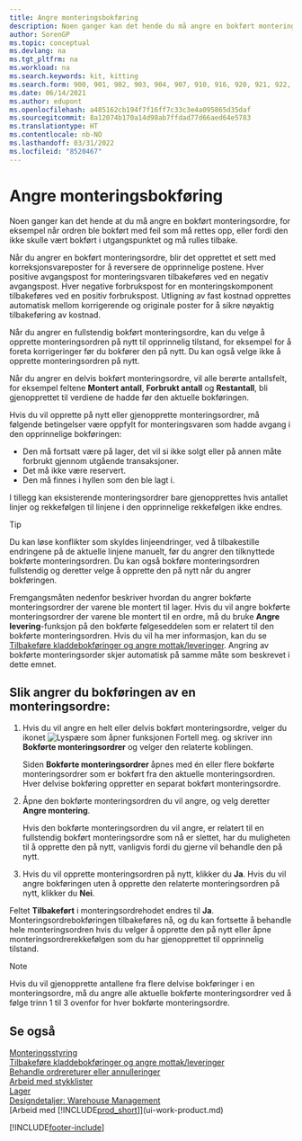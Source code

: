 ```yaml
---
title: Angre monteringsbokføring
description: Noen ganger kan det hende du må angre en bokført monteringsordre, for eksempel når ordren ble bokført med feil som må rettes.
author: SorenGP
ms.topic: conceptual
ms.devlang: na
ms.tgt_pltfrm: na
ms.workload: na
ms.search.keywords: kit, kitting
ms.search.form: 900, 901, 902, 903, 904, 907, 910, 916, 920, 921, 922, 923, 940, 941, 942, 930, 931, 932, 914, 915, 905
ms.date: 06/14/2021
ms.author: edupont
ms.openlocfilehash: a485162cb194f7f16ff7c33c3e4a095865d35daf
ms.sourcegitcommit: 8a12074b170a14d98ab7ffdad77d66aed64e5783
ms.translationtype: HT
ms.contentlocale: nb-NO
ms.lasthandoff: 03/31/2022
ms.locfileid: "8520467"
---
```

# <a name="undo-assembly-posting"></a>Angre monteringsbokføring
Noen ganger kan det hende at du må angre en bokført monteringsordre, for eksempel når ordren ble bokført med feil som må rettes opp, eller fordi den ikke skulle vært bokført i utgangspunktet og må rulles tilbake.

Når du angrer en bokført monteringsordre, blir det opprettet et sett med korreksjonsvareposter for å reversere de opprinnelige postene. Hver positive avgangspost for monteringsvaren tilbakeføres ved en negativ avgangspost. Hver negative forbrukspost for en monteringskomponent tilbakeføres ved en positiv forbrukspost. Utligning av fast kostnad opprettes automatisk mellom korrigerende og originale poster for å sikre nøyaktig tilbakeføring av kostnad.  

Når du angrer en fullstendig bokført monteringsordre, kan du velge å opprette monteringsordren på nytt til opprinnelig tilstand, for eksempel for å foreta korrigeringer før du bokfører den på nytt. Du kan også velge ikke å opprette monteringsordren på nytt.  

Når du angrer en delvis bokført monteringsordre, vil alle berørte antallsfelt, for eksempel feltene **Montert antall**, **Forbrukt antall** og **Restantall**, bli gjenopprettet til verdiene de hadde før den aktuelle bokføringen.  

Hvis du vil opprette på nytt eller gjenopprette monteringsordrer, må følgende betingelser være oppfylt for monteringsvaren som hadde avgang i den opprinnelige bokføringen:  

-   Den må fortsatt være på lager, det vil si ikke solgt eller på annen måte forbrukt gjennom utgående transaksjoner.  
-   Det må ikke være reservert.  
-   Den må finnes i hyllen som den ble lagt i.  

I tillegg kan eksisterende monteringsordrer bare gjenopprettes hvis antallet linjer og rekkefølgen til linjene i den opprinnelige rekkefølgen ikke endres.  

> [!TIP]  
>  Du kan løse konflikter som skyldes linjeendringer, ved å tilbakestille endringene på de aktuelle linjene manuelt, før du angrer den tilknyttede bokførte monteringsordren. Du kan også bokføre monteringsordren fullstendig og deretter velge å opprette den på nytt når du angrer bokføringen.  

Fremgangsmåten nedenfor beskriver hvordan du angrer bokførte monteringsordrer der varene ble montert til lager. Hvis du vil angre bokførte monteringsordrer der varene ble montert til en ordre, må du bruke **Angre levering**-funksjon på den bokførte følgeseddelen som er relatert til den bokførte monteringsordren. Hvis du vil ha mer informasjon, kan du se [Tilbakeføre kladdebokføringer og angre mottak/leveringer](finance-how-reverse-journal-posting.md). Angring av bokførte monteringsorder skjer automatisk på samme måte som beskrevet i dette emnet.  

## <a name="to-undo-posting-of-an-assembly-order"></a>Slik angrer du bokføringen av en monteringsordre:  
1.  Hvis du vil angre en helt eller delvis bokført monteringsordre, velger du ikonet ![Lyspære som åpner funksjonen Fortell meg.](media/ui-search/search_small.png "Fortell hva du vil gjøre") og skriver inn **Bokførte monteringsordrer** og velger den relaterte koblingen.  

    Siden **Bokførte monteringsordrer** åpnes med én eller flere bokførte monteringsordrer som er bokført fra den aktuelle monteringsordren. Hver delvise bokføring oppretter en separat bokført monteringsordre.  
2.  Åpne den bokførte monteringsordren du vil angre, og velg deretter **Angre montering**.  

    Hvis den bokførte monteringsordren du vil angre, er relatert til en fullstendig bokført monteringsordre som nå er slettet, har du muligheten til å opprette den på nytt, vanligvis fordi du gjerne vil behandle den på nytt.  
3.  Hvis du vil opprette monteringsordren på nytt, klikker du **Ja**. Hvis du vil angre bokføringen uten å opprette den relaterte monteringsordren på nytt, klikker du **Nei**.  

Feltet **Tilbakeført** i monteringsordrehodet endres til **Ja**. Monteringsordrebokføringen tilbakeføres nå, og du kan fortsette å behandle hele monteringsordren hvis du velger å opprette den på nytt eller åpne monteringsordrerekkefølgen som du har gjenopprettet til opprinnelig tilstand.  

> [!NOTE]  
>  Hvis du vil gjenopprette antallene fra flere delvise bokføringer i en monteringsordre, må du angre alle aktuelle bokførte monteringsordrer ved å følge trinn 1 til 3 ovenfor for hver bokførte monteringsordre.  

## <a name="see-also"></a>Se også  
[Monteringsstyring](assembly-assemble-items.md)  
[Tilbakeføre kladdebokføringer og angre mottak/leveringer](finance-how-reverse-journal-posting.md)  
[Behandle ordrereturer eller annulleringer](sales-how-process-sales-returns-cancellations.md)    
[Arbeid med stykklister](inventory-how-work-BOMs.md)  
[Lager](inventory-manage-inventory.md)  
[Designdetaljer: Warehouse Management](design-details-warehouse-management.md)  
[Arbeid med [!INCLUDE[prod_short](includes/prod_short.md)]](ui-work-product.md)


[!INCLUDE[footer-include](includes/footer-banner.md)]